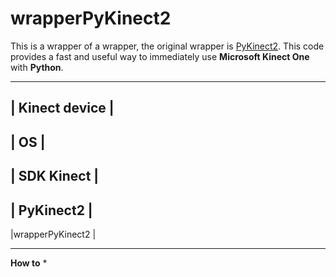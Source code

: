 # wrapperPyKinect2
This is a wrapper of a wrapper, the original wrapper is [PyKinect2](https://github.com/Kinect/PyKinect2).
This code provides a fast and useful way to immediately use **Microsoft Kinect One** with **Python**.
__________________
|  Kinect device  |
-------------------
|       OS        |
-------------------
|   SDK Kinect    |
-------------------
|    PyKinect2    |
-------------------
|wrapperPyKinect2 |
___________________

**How to**
* 
